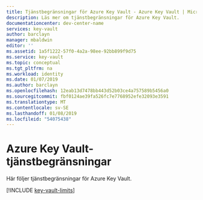 ```yaml
---
title: Tjänstbegränsningar för Azure Key Vault - Azure Key Vault | Microsoft Docs
description: Läs mer om tjänstbegränsningar för Azure Key Vault.
documentationcenter: dev-center-name
services: key-vault
author: barclayn
manager: mbaldwin
editor: ''
ms.assetid: 1a5f1222-57f0-4a2a-98ee-92bb899f9d75
ms.service: key-vault
ms.topic: conceptual
ms.tgt_pltfrm: na
ms.workload: identity
ms.date: 01/07/2019
ms.author: barclayn
ms.openlocfilehash: 12eab13d7478bb443d52b03ce4a757589b5456a0
ms.sourcegitcommit: fbf0124ae39fa526fc7e7768952efe32093e3591
ms.translationtype: MT
ms.contentlocale: sv-SE
ms.lasthandoff: 01/08/2019
ms.locfileid: "54075438"
---
```

# <a name="azure-key-vault-service-limits"></a>Azure Key Vault-tjänstbegränsningar

Här följer tjänstbegränsningar för Azure Key Vault.

[!INCLUDE [key-vault-limits](../../includes/key-vault-limits.md)]


